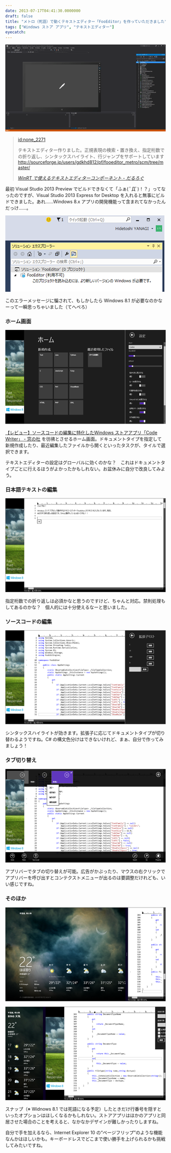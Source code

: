 ```yaml
---
date: 2013-07-17T04:41:30.0000000
draft: false
title: "メトロ（死語）で動くテキストエディター「FooEditor」を作っていただきました"
tags: ["Windows ストア アプリ", "テキストエディター"]
eyecatch: 
---
```

<p><span itemscope itemtype="http://schema.org/Photograph"><img src="20130717042338.png" alt="f:id:daruyanagi:20130717042338p:plain" title="f:id:daruyanagi:20130717042338p:plain" class="hatena-fotolife" itemprop="image"></span><br />
</p>

<blockquote cite="https://blog.daruyanagi.jp/entry/2013/06/03/194733">
<p><a href="http://blog.hatena.ne.jp/none_2271/">id:none_2271</a></p><p>テキストエディター作りました。正規表現の検索・置き換え、指定桁数での折り返し、シンタックスハイライト、行ジャンプをサポートしています<br />
<a href="http://sourceforge.jp/users/gdkhd812/pf/fooeditor_metro/scm/tree/master/">http://sourceforge.jp/users/gdkhd812/pf/fooeditor_metro/scm/tree/master/</a></p>

<cite><a href="https://blog.daruyanagi.jp/entry/2013/06/03/194733">WinRT &#x3067;&#x4F7F;&#x3048;&#x308B;&#x30C6;&#x30AD;&#x30B9;&#x30C8;&#x30A8;&#x30C7;&#x30A3;&#x30BF;&#x30FC;&#x30B3;&#x30F3;&#x30DD;&#x30FC;&#x30CD;&#x30F3;&#x30C8; - &#x3060;&#x308B;&#x308D;&#x3050;</a></cite>
</blockquote>
<p>最初 Visual Studio 2013 Preview でビルドできなくて「ふぁ( ﾟДﾟ)！？」ってなったのですが、Visual Studio 2013 Express for Desktop を入れると無事にビルドできました。あれ……Windows 8.x アプリの開発機能って含まれてなかったんだっけ……。</p><p><span itemscope itemtype="http://schema.org/Photograph"><img src="20130717035516.png" alt="f:id:daruyanagi:20130717035516p:plain" title="f:id:daruyanagi:20130717035516p:plain" class="hatena-fotolife" itemprop="image"></span></p><p>このエラーメッセージに騙されて、もしかしたら Windows 8.1 が必要なのかなーって一瞬思っちゃいました（てへぺろ）</p>


<div class="section">
<h3>ホーム画面</h3>
<p><span itemscope itemtype="http://schema.org/Photograph"><img src="20130717042717.png" alt="f:id:daruyanagi:20130717042717p:plain" title="f:id:daruyanagi:20130717042717p:plain" class="hatena-fotolife" itemprop="image"></span></p><p><a href="http://www.forest.impress.co.jp/docs/review/20130603_602043.html">&#x3010;&#x30EC;&#x30D3;&#x30E5;&#x30FC;&#x3011;&#x30BD;&#x30FC;&#x30B9;&#x30B3;&#x30FC;&#x30C9;&#x306E;&#x7DE8;&#x96C6;&#x306B;&#x7279;&#x5316;&#x3057;&#x305F;Windows &#x30B9;&#x30C8;&#x30A2;&#x30A2;&#x30D7;&#x30EA;&#x300C;Code Writer&#x300D; - &#x7A93;&#x306E;&#x675C;</a> を彷彿とさせるホーム画面。ドキュメントタイプを指定して新規作成したり、最近編集したファイルから開くといったタスクが、タイルで選択できます。</p><p>テキストエディターの設定はグローバルに効くのかな？　これはドキュメントタイプごとに行えるほうがよかったかもしれない。お盆休みに自分で改良してみよう。</p>

</div>
<div class="section">
<h3>日本語テキストの編集</h3>
<p><span itemscope itemtype="http://schema.org/Photograph"><img src="20130717042920.png" alt="f:id:daruyanagi:20130717042920p:plain" title="f:id:daruyanagi:20130717042920p:plain" class="hatena-fotolife" itemprop="image"></span></p><p>指定桁数での折り返しは必須かなと思うのですけど、ちゃんと対応。禁則処理もしてあるのかな？　個人的には十分使えるなーと思いました。</p>

</div>
<div class="section">
<h3>ソースコードの編集</h3>
<p><span itemscope itemtype="http://schema.org/Photograph"><img src="20130717043142.png" alt="f:id:daruyanagi:20130717043142p:plain" title="f:id:daruyanagi:20130717043142p:plain" class="hatena-fotolife" itemprop="image"></span></p><p>シンタックスハイライトが効きます。拡張子に応じてドキュメントタイプが切り替わるようですね。C# の構文色分けはできないけれど、まぁ、自分で作ってみましょう！</p>

</div>
<div class="section">
<h3>タブ切り替え</h3>
<p><span itemscope itemtype="http://schema.org/Photograph"><img src="20130717043315.png" alt="f:id:daruyanagi:20130717043315p:plain" title="f:id:daruyanagi:20130717043315p:plain" class="hatena-fotolife" itemprop="image"></span></p><p>アプリバーでタブの切り替えが可能。広告がかぶったり、マウスの右クリックでアプリバーを呼び出すとコンテクストメニューが出るのは要調整だけれども、いい感じですね。</p>

</div>
<div class="section">
<h3>そのほか</h3>
<p><span itemscope itemtype="http://schema.org/Photograph"><img src="20130717043453.png" alt="f:id:daruyanagi:20130717043453p:plain" title="f:id:daruyanagi:20130717043453p:plain" class="hatena-fotolife" itemprop="image"></span></p><p><span itemscope itemtype="http://schema.org/Photograph"><img src="20130717043634.png" alt="f:id:daruyanagi:20130717043634p:plain" title="f:id:daruyanagi:20130717043634p:plain" class="hatena-fotolife" itemprop="image"></span></p><p>スナップ（※ Widnows 8.1 では死語になる予定）したときだけ行番号を隠すといったオプションはほしくなるかもしれない。ストアアプリはほかのアプリと同居させた場合のことを考えると、なかなかデザインが難しかったりしますね。</p><p>自分で手を加えるなら、Internet Explorer 10 の“ページフリップ”のような機能なんかはほしいかも。キーボードレスでどこまで使い勝手を上げられるかも挑戦してみたいですね。</p>

</div>